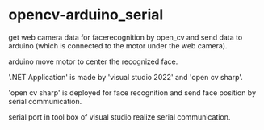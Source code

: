 # opencv-arduino_serial
get web camera data for facerecognition by open_cv and send data to arduino (which is connected to the motor under the web camera).

arduino move motor to center the recognized face.


'.NET Application' is made by 'visual studio 2022' and 'open cv sharp'.

'open cv sharp' is deployed for face recognition and send face position by serial communication.

serial port in tool box of visual studio realize serial communication.
